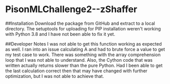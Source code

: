# PisonMLChallenge2--zShaffer

##Installation
Download the package from GitHub and extract to a local directory. The setuptools for uploading for PIP installation weren't working with Python 3.8 and I have not been able to fix it yet. 

##Developer Notes
I was not able to get this function working as expected as well. I ran into an issue calculating A and had to brute force a value to get my test case to work. There was something with the array comprehension loop that I was not able to understand. Also, the Cython code that was written actually returns slower than the pure Python. Had I been able to get the last calculation correct then that may have changed with further optimization, but I was not able to achieve that. 

